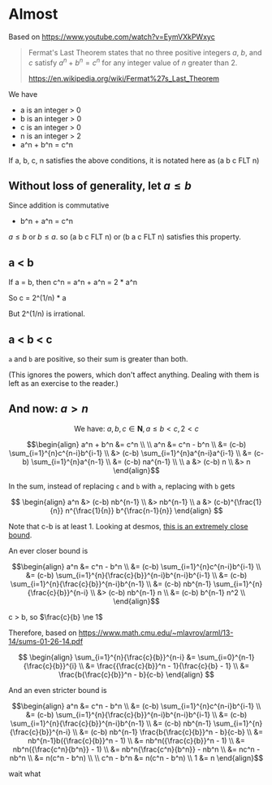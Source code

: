 # Almost

Based on https://www.youtube.com/watch?v=EymVXkPWxyc

> Fermat's Last Theorem states that no three positive integers $a$, $b$, and $c$
> satisfy $a^n + b^n = c^n$ for any integer value of $n$ greater than 2.
>
> https://en.wikipedia.org/wiki/Fermat%27s_Last_Theorem

We have

- a is an integer > 0
- b is an integer > 0
- c is an integer > 0
- n is an integer > 2
- a^n + b^n = c^n

If a, b, c, n satisfies the above conditions, it is notated here as (a b c FLT n)

## Without loss of generality, let $a \le b$

Since addition is commutative
- b^n + a^n = c^n

$a \le b$ or $b \le a$. so (a b c FLT n) or (b a c FLT n) satisfies this property.

## a < b

If a = b, then c^n = a^n + a^n = 2 * a^n

So c = 2^(1/n) * a

But 2^(1/n) is irrational.

## a < b < c

`a` and `b` are positive, so their sum is greater than both.

(This ignores the powers, which don't affect anything. Dealing with them is left as an exercise to the reader.)

## And now: $a > n$

$$ \text{We have: } a, b, c \in \mathbf{N}, a \le b < c, 2 < c $$

```math
\begin{align}
a^n + b^n &= c^n \\
\\
a^n &= c^n - b^n \\
    &= (c-b) \sum_{i=1}^{n}c^{n-i}b^{i-1} \\
    &> (c-b) \sum_{i=1}^{n}a^{n-i}a^{i-1} \\
    &= (c-b) \sum_{i=1}^{n}a^{n-1} \\
    &= (c-b) na^{n-1} \\
\\
a &> (c-b) n \\
  &> n
\end{align}
```

In the sum, instead of replacing `c` and `b` with `a`, replacing with `b` gets

$$
\begin{align}
a^n &> (c-b) nb^{n-1} \\
    &> nb^{n-1} \\
a   &> (c-b)^{\frac{1}{n}} n^{\frac{1}{n}} b^{\frac{n-1}{n}}
\end{align}
$$

Note that c-b is at least 1. Looking at desmos, [this is an extremely close bound](https://www.desmos.com/calculator/5ypr2kxbfu).

An ever closer bound is

```math
\begin{align}
a^n &= c^n - b^n \\
    &= (c-b) \sum_{i=1}^{n}c^{n-i}b^{i-1} \\
    &= (c-b) \sum_{i=1}^{n}{\frac{c}{b}}^{n-i}b^{n-i}b^{i-1} \\
    &= (c-b) \sum_{i=1}^{n}{\frac{c}{b}}^{n-i}b^{n-1} \\
    &= (c-b) nb^{n-1} \sum_{i=1}^{n}{\frac{c}{b}}^{n-i} \\
    &> (c-b) nb^{n-1} n \\
    &= (c-b) b^{n-1} n^2 \\
\end{align}
```

c > b, so $\frac{c}{b} \ne 1$

Therefore, based on https://www.math.cmu.edu/~mlavrov/arml/13-14/sums-01-26-14.pdf

$$
\begin{align}
\sum_{i=1}^{n}{\frac{c}{b}}^{n-i} &= \sum_{i=0}^{n-1}{\frac{c}{b}}^{i} \\
                                  &= \frac{{\frac{c}{b}}^n - 1}{\frac{c}{b} - 1} \\
                                  &= \frac{b{\frac{c}{b}}^n - b}{c-b}
\end{align}
$$

And an even stricter bound is

```math
\begin{align}
a^n &= c^n - b^n \\
    &= (c-b) \sum_{i=1}^{n}c^{n-i}b^{i-1} \\
    &= (c-b) \sum_{i=1}^{n}{\frac{c}{b}}^{n-i}b^{n-i}b^{i-1} \\
    &= (c-b) \sum_{i=1}^{n}{\frac{c}{b}}^{n-i}b^{n-1} \\
    &= (c-b) nb^{n-1} \sum_{i=1}^{n}{\frac{c}{b}}^{n-i} \\
    &= (c-b) nb^{n-1} \frac{b{\frac{c}{b}}^n - b}{c-b} \\
    &= nb^{n-1}b({\frac{c}{b}}^n - 1) \\
    &= nb^n({\frac{c}{b}}^n - 1) \\
    &= nb^n({\frac{c^n}{b^n}} - 1) \\
    &= nb^n{\frac{c^n}{b^n}} - nb^n \\
    &= nc^n - nb^n \\
    &= n(c^n - b^n) \\
    \\
c^n - b^n &= n(c^n - b^n) \\
        1 &= n
\end{align}
```

wait what

